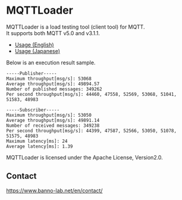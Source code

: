 # MQTTLoader
MQTTLoader is a load testing tool (client tool) for MQTT.  
It supports both MQTT v5.0 and v3.1.1.

- [Usage (English)](https://github.com/dist-sys/mqttloader/blob/master/doc/usage_en.md)
- [Usage (Japanese)](https://github.com/dist-sys/mqttloader/blob/master/doc/usage_jp.md)

Below is an execution result sample.

```
-----Publisher-----
Maximum throughput[msg/s]: 53068
Average throughput[msg/s]: 49894.57
Number of published messages: 349262
Per second throughput[msg/s]: 44460, 47558, 52569, 53068, 51041, 51583, 48983

-----Subscriber-----
Maximum throughput[msg/s]: 53050
Average throughput[msg/s]: 49891.14
Number of received messages: 349238
Per second throughput[msg/s]: 44399, 47587, 52566, 53050, 51078, 51575, 48983
Maximum latency[ms]: 24
Average latency[ms]: 1.39
```

MQTTLoader is licensed under the Apache License, Version2.0.

## Contact
https://www.banno-lab.net/en/contact/
